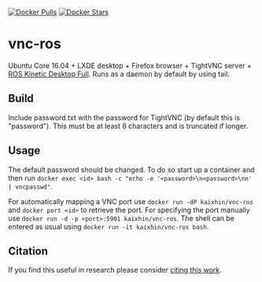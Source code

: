 [![Docker Pulls](https://img.shields.io/docker/pulls/kaixhin/vnc-ros.svg)](https://hub.docker.com/r/kaixhin/vnc-ros/)
[![Docker Stars](https://img.shields.io/docker/stars/kaixhin/vnc-ros.svg)](https://hub.docker.com/r/kaixhin/vnc-ros/)

vnc-ros
=======
Ubuntu Core 16.04 + LXDE desktop + Firefox browser + TightVNC server + [ROS Kinetic Desktop Full](http://www.ros.org/). Runs as a daemon by default by using tail.

Build
-----
Include password.txt with the password for TightVNC (by default this is "password"). This must be at least 8 characters and is truncated if longer.

Usage
-----
The default password should be changed. To do so start up a container and then run `docker exec <id> bash -c "echo -e '<password>\n<password>\nn' | vncpasswd"`.

For automatically mapping a VNC port use `docker run -dP kaixhin/vnc-ros` and `docker port <id>` to retrieve the port.
For specifying the port manually use `docker run -d -p <port>:5901 kaixhin/vnc-ros`.
The shell can be entered as usual using `docker run -it kaixhin/vnc-ros bash`.

Citation
--------
If you find this useful in research please consider [citing this work](https://github.com/Kaixhin/dockerfiles/blob/master/CITATION.md).
